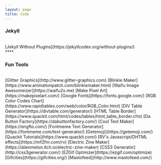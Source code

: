 ```yaml
---
layout: page
title: Code
---
```

<h3>Jekyll</h3><br />
[Jekyll Without Plugins](https://jekyllcodex.org/without-plugins/)
<br />****<br />

<h3>Fun Tools</h3><br />
[Glitter Graphics](http://www.glitter-graphics.com)  
[Blinkie Maker](https://www.animationpatch.com/blinkiemaker.html)  
[Waifu Image Awesomeizer](https://waifu2x.me)  
[Make Pixel Art](https://makepixelart.com/)  
[Google Fonts](https://fonts.google.com/)  
[RGB Color Codes Chart](https://www.rapidtables.com/web/color/RGB_Color.html)  
[DIV Table Generator](https://divtable.com/generator/)  
[HTML Table Border](https://www.quackit.com/html/codes/tables/html_table_border.cfm)  
[Da Button Factory](https://dabuttonfactory.com/)  
[Cool Text Maker](https://engfto.com/)  
[Fontmeme Text Generator](https://fontmeme.com/text-generator/)  
[Getemoji](https://getemoji.com/)  
[Quackit Tutorials](https://www.quackit.com/)  
[RV's Javascript/DHTML effects](https://mf2fm.com/rv)  
[Electric Zine Maker](https://alienmelon.itch.io/electric-zine-maker)  
[CSS3 Generator](http://css3generator.com/)  
[EZGif Optimizer](https://ezgif.com/optimize)  
[Gifcities](https://gifcities.org/)  
[Mastofeed](http://www.mastofeed.com/)
